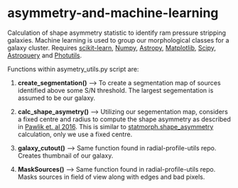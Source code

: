 # asymmetry-and-machine-learning
Calculation of shape asymmetry statistic to identify ram pressure stripping galaxies. Machine learning is used to group our morphological classes for a galaxy cluster. Requires [scikit-learn](https://scikit-learn.org/stable/install.html), [Numpy](https://numpy.org/install/), [Astropy](https://docs.astropy.org/en/stable/install.html), [Matplotlib](https://matplotlib.org/stable/users/installing/index.html#:~:text=If%20you%20are%20using%20the,sudo%20yum%20install%20python3%2Dmatplotlib), [Scipy](https://scipy.org/install/), [Astroquery](https://astroquery.readthedocs.io/en/latest/) and [Photutils](https://photutils.readthedocs.io/en/stable/install.html#).

Functions within asymetry_utils.py script are:

1. **create_segmentation()** --> To create a segmentation map of sources identified above some S/N threshold. The largest segementation is assumed to be our galaxy.

2. **calc_shape_asymetry()** --> Utilizing our segementation map, considers a fixed centre and radius to compute the shape asymmetry as described in [Pawlik et. al 2016](https://arxiv.org/abs/1512.02000). This is similar to [statmorph.shape_asymmetry](https://statmorph.readthedocs.io/en/latest/_modules/statmorph/statmorph.html#SourceMorphology) calculation, only we use a fixed centre. 
                              
3. **galaxy_cutout()** --> Same function found in radial-profile-utils repo. Creates thumbnail of our galaxy.

4. **MaskSources()** --> Same function found in radial-profile-utils repo. Masks sources in field of view along with edges and bad pixels. 
